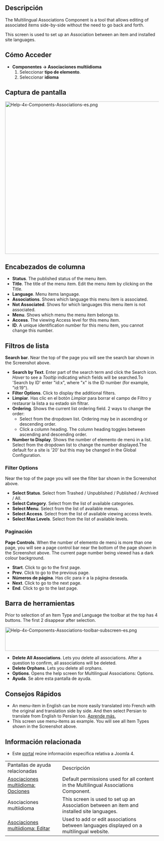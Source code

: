<!-- Filename: Help4.x:Multilingual_Associations / Display title: Asociaciones multiidioma -->

## Descripción

The Multilingual Associations Component is a tool that allows editing of
associated items side-by-side without the need to go back and forth.

This screen is used to set up an Association between an item and
installed site languages.

## Cómo Acceder

- **Componentes → Asociaciones multiidioma**
  1.  Seleccionar **tipo de elemento**.
  2.  Seleccionar **idioma**

## Captura de pantalla

<img
src="https://docs.joomla.org/images/thumb/c/c1/Help-4x-Components-Associations-es.png/800px-Help-4x-Components-Associations-es.png"
decoding="async"
srcset="https://docs.joomla.org/images/thumb/c/c1/Help-4x-Components-Associations-es.png/1200px-Help-4x-Components-Associations-es.png 1.5x, https://docs.joomla.org/images/thumb/c/c1/Help-4x-Components-Associations-es.png/1600px-Help-4x-Components-Associations-es.png 2x"
data-file-width="2720" data-file-height="1700" width="800" height="500"
alt="Help-4x-Components-Associations-es.png" />

## Encabezados de columna

- **Status**. The published status of the menu item.
- **Title**. The title of the menu item. Edit the menu item by clicking
  on the Title.
- **Language**. Menu items language.
- **Associations**. Shows which language this menu item is associated.
- **Not Associated**. Shows for which languages this menu item is not
  associated.
- **Menu**. Shows which menu the menu item belongs to.
- **Access**. The viewing Access level  for this menu item.
- **ID**. A unique identification number for this menu item, you cannot
  change this number.

## Filtros de lista

**Search bar**. Near the top of the page you will see the search bar
shown in the Screenshot above.

- **Search by Text**. Enter part of the search term and click the Search
  icon. *Hover* to see a *Tooltip* indicating which fields will be
  searched.To 'Search by ID' enter "id:x", where "x" is the ID number
  (for example, "id:19").
- **Filter Options**. Click to display the additional filters.
- **Limpiar**. Has clic en el botón *Limpiar* para borrar el campo de
  Filtro y restaurar la lista a su estado sin filtrar.
- **Ordering**. Shows the current list ordering field. 2 ways to change
  the order:
  - Select from the dropdown list. Ordering may be in ascending or
    descending order.
  - Click a column heading. The column heading toggles between ascending
    and descending order.
- **Number to Display**. Shows the number of elemento de menú in a list.
  Select from the dropdown list to change the number displayed.The
  default for a site is '20' but this may be changed in the Global Configuration.

### Filter Options

Near the top of the page you will see the filter bar shown in the
Screenshot above.

- **Select Status**. Select from Trashed / Unpublished / Published /
  Archived / All.
- **Select Category**. Select from the list of available categories.
- **Select Menu**. Select from the list of available menus.
- **Select Access**. Select from the list of available viewing access
  levels.
- **Select Max Levels**. Select from the list of available levels.

### Paginación

**Page Controls**. When the number of elemento de menú is more than one
page, you will see a page control bar near the bottom of the page shown
in the Screenshot above. The current page number being
viewed has a dark colour background.

- **Start**. Click to go to the first page.
- **Prev**. Click to go to the previous page.
- **Números de página**. Has clic para ir a la página deseada.
- **Next**. Click to go to the next page.
- **End**. Click to go to the last page.

## Barra de herramientas

Prior to selection of an Item Type and Language the toolbar at the top
has 4 buttons. The first 2 disappear after selection.

<img
src="https://docs.joomla.org/images/thumb/7/7e/Help-4x-Components-Associations-toolbar-subscreen-es.png/800px-Help-4x-Components-Associations-toolbar-subscreen-es.png"
decoding="async"
srcset="https://docs.joomla.org/images/thumb/7/7e/Help-4x-Components-Associations-toolbar-subscreen-es.png/1200px-Help-4x-Components-Associations-toolbar-subscreen-es.png 1.5x, https://docs.joomla.org/images/thumb/7/7e/Help-4x-Components-Associations-toolbar-subscreen-es.png/1600px-Help-4x-Components-Associations-toolbar-subscreen-es.png 2x"
data-file-width="2769" data-file-height="270" width="800" height="78"
alt="Help-4x-Components-Associations-toolbar-subscreen-es.png" />

- **Delete All Associations**. Lets you delete all associations. After a
  question to confirm, all associations will be deleted.
- **Delete Orphans**. Lets you delete all orphans.
- **Options**. Opens the help screen for Multilingual Associations: Options.
- **Ayuda**. Se abre esta pantalla de ayuda.

## Consejos Rápidos

- An menu-item in English can be more easily translated into French with
  the original and translation side by side. And then select Persian to
  translate from English to Persian too. [Aprende
  más.](https://docs.joomla.org/Help4.x:Multilingual_Associations:_Edit/es "Help4.x:Multilingual Associations: Edit/es")
- This screen use menu-items as example. You will see all Item Types
  shown in the Screenshot above.

## Información relacionada

- Este
  [portal](https://docs.joomla.org/Portal:Joomla_4/es "Portal:Joomla 4/es")
  reúne información específica relativa a Joomla 4.

|                                                                                                                                                             |                                                                                            |
|-------------------------------------------------------------------------------------------------------------------------------------------------------------|--------------------------------------------------------------------------------------------|
| Pantallas de ayuda relacionadas                                                                                                                             | Descripción                                                                                |
| [Asociaciones multiidioma: Opciones](https://docs.joomla.org/Help4.x:Multilingual_Associations:_Options/es "Help4.x:Multilingual Associations: Options/es") | Default permissions used for all content in the Multilingual Associations Component.       |
| <span class="mw-selflink selflink">Asociaciones multiidioma</span>                                                                                          | This screen is used to set up an Association between an item and installed site languages. |
| [Asociaciones multiidioma: Editar](https://docs.joomla.org/Help4.x:Multilingual_Associations:_Edit/es "Help4.x:Multilingual Associations: Edit/es")         | Used to add or edit associations between languages displayed on a multilingual website.    |
